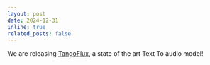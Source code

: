 ```yaml
---
layout: post
date: 2024-12-31
inline: true
related_posts: false
---
```


We are releasing [TangoFlux](https://tangoflux.github.io/), a state of the art Text To audio model!
